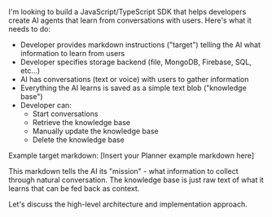 I'm looking to build a JavaScript/TypeScript SDK that helps developers create AI
agents that learn from conversations with users. Here's what it needs to do:

- Developer provides markdown instructions ("target") telling the AI what
  information to learn from users
- Developer specifies storage backend (file, MongoDB, Firebase, SQL, etc...)
- AI has conversations (text or voice) with users to gather information
- Everything the AI learns is saved as a simple text blob ("knowledge base")
- Developer can:
  - Start conversations
  - Retrieve the knowledge base
  - Manually update the knowledge base
  - Delete the knowledge base

Example target markdown: [Insert your Planner example markdown here]

This markdown tells the AI its "mission" - what information to collect through
natural conversation. The knowledge base is just raw text of what it learns that
can be fed back as context.

Let's discuss the high-level architecture and implementation approach.

